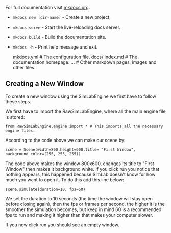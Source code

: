 For full documentation visit [mkdocs.org](https://www.mkdocs.org).


* `mkdocs new [dir-name]` - Create a new project.
* `mkdocs serve` - Start the live-reloading docs server.
* `mkdocs build` - Build the documentation site.
* `mkdocs -h` - Print help message and exit.


    mkdocs.yml    # The configuration file.
    docs/
        index.md  # The documentation homepage.
        ...       # Other markdown pages, images and other files.



## Creating a New Window


To create a new window using the SimLabEngine we first have to follow these steps.

We first have to import the RawSimLabEngine, where all the main engine file is stored:

    from RawSimLabEngine.engine import * # This imports all the necessary engine files.

According to the code above we can make our scene by: 

    scene = Scene(width=800,height=600,title= "First Window", background_color=(255, 255, 255))

The code above makes the window 800x600, changes its title to "First Window" then makes it background white. If you click run you notice that nothing appears, this happened because SimLab doesn't know for how much you want to open it. To do this add this line below: 

    scene.simulate(duration=10, fps=60)

We set the duration to 10 seconds (the time the window will stay open before closing again), then the fps or frames per second, the higher it is the smoother the simulation becomes, but keep in mind 60 is a recommended fps to run and making it higher than that makes your computer slower. 

If you now click run you should see an empty window.